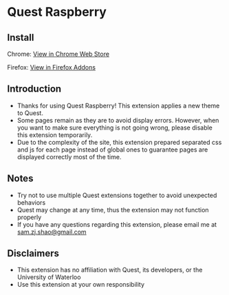 # Quest Raspberry

## Install
Chrome: [View in Chrome Web Store](https://chrome.google.com/webstore/detail/quest-raspberry/ifhnmgllkaeebiklhakndljclagikoak "Quest Raspberry (Chrome Version)")

Firefox: [View in Firefox Addons](https://addons.mozilla.org/addon/quest-raspberry/ "Quest Raspberry (Firefox Version)")

## Introduction
- Thanks for using Quest Raspberry! This extension applies a new theme to Quest.
- Some pages remain as they are to avoid display errors. However, when you want to make sure everything is not going wrong, please disable this extension temporarily.
- Due to the complexity of the site, this extension prepared separated css and js for each page instead of global ones to guarantee pages are displayed correctly most of the time.

## Notes
- Try not to use multiple Quest extensions together to avoid unexpected behaviors
- Quest may change at any time, thus the extension may not function properly
- If you have any questions regarding this extension, please email me at sam.zj.shao@gmail.com

## Disclaimers
- This extension has no affiliation with Quest, its developers, or the University of Waterloo
- Use this extension at your own responsibility
